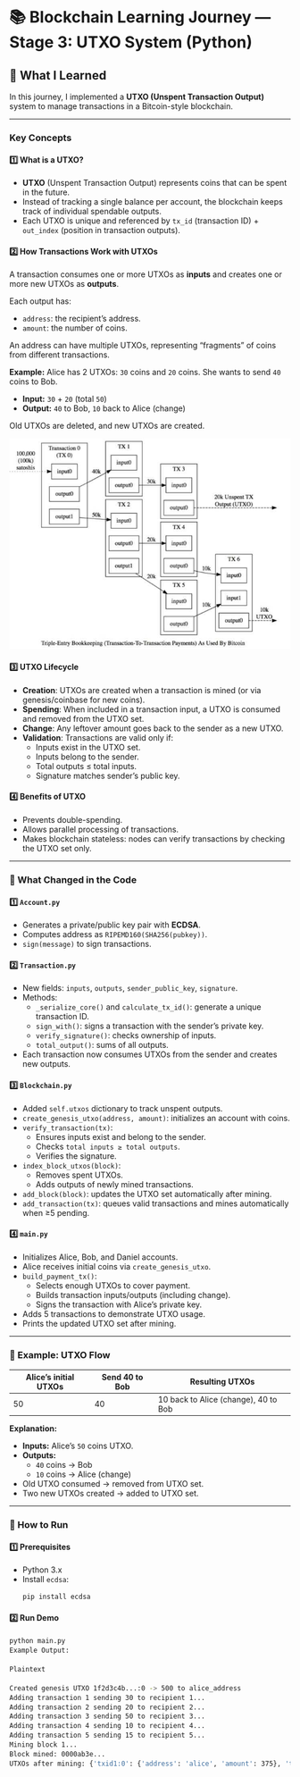 # 📚 Blockchain Learning Journey — Stage 3: UTXO System (Python)

## 📖 What I Learned

In this journey, I implemented a **UTXO (Unspent Transaction Output)** system to manage transactions in a Bitcoin-style blockchain.

---

### Key Concepts

#### 1️⃣ What is a UTXO?

* **UTXO** (Unspent Transaction Output) represents coins that can be spent in the future.
* Instead of tracking a single balance per account, the blockchain keeps track of individual spendable outputs.
* Each UTXO is unique and referenced by `tx_id` (transaction ID) + `out_index` (position in transaction outputs).

#### 2️⃣ How Transactions Work with UTXOs

A transaction consumes one or more UTXOs as **inputs** and creates one or more new UTXOs as **outputs**.

Each output has:
* `address`: the recipient’s address.
* `amount`: the number of coins.

An address can have multiple UTXOs, representing “fragments” of coins from different transactions.

**Example:**
Alice has 2 UTXOs: `30` coins and `20` coins. She wants to send `40` coins to Bob.
* **Input:** `30` + `20` (total `50`)
* **Output:** `40` to Bob, `10` back to Alice (change)

Old UTXOs are deleted, and new UTXOs are created.

![image that represent UTXO Transaction Systems](accountingBlockchain.jpeg)

#### 3️⃣ UTXO Lifecycle

* **Creation**: UTXOs are created when a transaction is mined (or via genesis/coinbase for new coins).
* **Spending**: When included in a transaction input, a UTXO is consumed and removed from the UTXO set.
* **Change**: Any leftover amount goes back to the sender as a new UTXO.
* **Validation**: Transactions are valid only if:
    * Inputs exist in the UTXO set.
    * Inputs belong to the sender.
    * Total outputs ≤ total inputs.
    * Signature matches sender’s public key.

#### 4️⃣ Benefits of UTXO

* Prevents double-spending.
* Allows parallel processing of transactions.
* Makes blockchain stateless: nodes can verify transactions by checking the UTXO set only.

---

### 🧩 What Changed in the Code

#### 1️⃣ `Account.py`

* Generates a private/public key pair with **ECDSA**.
* Computes address as `RIPEMD160(SHA256(pubkey))`.
* `sign(message)` to sign transactions.

#### 2️⃣ `Transaction.py`

* New fields: `inputs`, `outputs`, `sender_public_key`, `signature`.
* Methods:
    * `_serialize_core()` and `calculate_tx_id()`: generate a unique transaction ID.
    * `sign_with()`: signs a transaction with the sender’s private key.
    * `verify_signature()`: checks ownership of inputs.
    * `total_output()`: sums of all outputs.
* Each transaction now consumes UTXOs from the sender and creates new outputs.

#### 3️⃣ `Blockchain.py`

* Added `self.utxos` dictionary to track unspent outputs.
* `create_genesis_utxo(address, amount)`: initializes an account with coins.
* `verify_transaction(tx)`:
    * Ensures inputs exist and belong to the sender.
    * Checks `total inputs ≥ total outputs`.
    * Verifies the signature.
* `index_block_utxos(block)`:
    * Removes spent UTXOs.
    * Adds outputs of newly mined transactions.
* `add_block(block)`: updates the UTXO set automatically after mining.
* `add_transaction(tx)`: queues valid transactions and mines automatically when ≥5 pending.

#### 4️⃣ `main.py`

* Initializes Alice, Bob, and Daniel accounts.
* Alice receives initial coins via `create_genesis_utxo`.
* `build_payment_tx()`:
    * Selects enough UTXOs to cover payment.
    * Builds transaction inputs/outputs (including change).
    * Signs the transaction with Alice’s private key.
* Adds 5 transactions to demonstrate UTXO usage.
* Prints the updated UTXO set after mining.

---

### 🔗 Example: UTXO Flow

| Alice’s initial UTXOs | Send 40 to Bob | Resulting UTXOs                    |
| --------------------- | -------------- | ---------------------------------- |
| 50                    | 40             | 10 back to Alice (change), 40 to Bob |

**Explanation:**

* **Inputs:** Alice’s `50` coins UTXO.
* **Outputs:**
    * `40` coins → Bob
    * `10` coins → Alice (change)
* Old UTXO consumed → removed from UTXO set.
* Two new UTXOs created → added to UTXO set.

---

### 🚀 How to Run

#### 1️⃣ Prerequisites

* Python 3.x
* Install `ecdsa`:
    ```bash
    pip install ecdsa
    ```

#### 2️⃣ Run Demo

```bash
python main.py
Example Output:

Plaintext

Created genesis UTXO 1f2d3c4b...:0 -> 500 to alice_address
Adding transaction 1 sending 30 to recipient 1...
Adding transaction 2 sending 20 to recipient 2...
Adding transaction 3 sending 50 to recipient 3...
Adding transaction 4 sending 10 to recipient 4...
Adding transaction 5 sending 15 to recipient 5...
Mining block 1...
Block mined: 0000ab3e...
UTXOs after mining: {'txid1:0': {'address': 'alice', 'amount': 375}, 'txid1:1': {'address'

